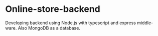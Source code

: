 # Online-store-backend
Developing backend using Node.js with typescript and express middle-ware. Also MongoDB as a database.
